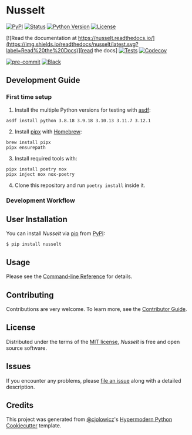 # Nusselt

[![PyPI](https://img.shields.io/pypi/v/nusselt.svg)][pypi_]
[![Status](https://img.shields.io/pypi/status/nusselt.svg)][status]
[![Python Version](https://img.shields.io/pypi/pyversions/nusselt)][python version]
[![License](https://img.shields.io/pypi/l/nusselt)][license]

[![Read the documentation at https://nusselt.readthedocs.io/](https://img.shields.io/readthedocs/nusselt/latest.svg?label=Read%20the%20Docs)][read the docs]
[![Tests](https://github.com/fabiofortkamp/nusselt/workflows/Tests/badge.svg)][tests]
[![Codecov](https://codecov.io/gh/fabiofortkamp/nusselt/branch/main/graph/badge.svg)][codecov]

[![pre-commit](https://img.shields.io/badge/pre--commit-enabled-brightgreen?logo=pre-commit&logoColor=white)][pre-commit]
[![Black](https://img.shields.io/badge/code%20style-black-000000.svg)][black]

[pypi_]: https://pypi.org/project/nusselt/
[status]: https://pypi.org/project/nusselt/
[python version]: https://pypi.org/project/nusselt
[read the docs]: https://nusselt.readthedocs.io/
[tests]: https://github.com/fabiofortkamp/nusselt/actions?workflow=Tests
[codecov]: https://app.codecov.io/gh/fabiofortkamp/nusselt
[pre-commit]: https://github.com/pre-commit/pre-commit
[black]: https://github.com/psf/black

## Development Guide

### First time setup

1. Install the multiple Python versions for testing with [asdf](https://asdf-vm.com):

```shell
asdf install python 3.8.18 3.9.18 3.10.13 3.11.7 3.12.1
```

2. Install [pipx](https://pipx.pypa.io/stable/) with [Homebrew](https://brew.sh):

```shell
brew install pipx
pipx ensurepath
```

3. Install required tools with:

```shell
pipx install poetry nox
pipx inject nox nox-poetry
```

4. Clone this repository and run `poetry install` inside it.

### Development Workflow

## User Installation

You can install _Nusselt_ via [pip] from [PyPI]:

```console
$ pip install nusselt
```

## Usage

Please see the [Command-line Reference] for details.

## Contributing

Contributions are very welcome.
To learn more, see the [Contributor Guide].

## License

Distributed under the terms of the [MIT license][license],
_Nusselt_ is free and open source software.

## Issues

If you encounter any problems,
please [file an issue] along with a detailed description.

## Credits

This project was generated from [@cjolowicz]'s [Hypermodern Python Cookiecutter] template.

[@cjolowicz]: https://github.com/cjolowicz
[pypi]: https://pypi.org/
[hypermodern python cookiecutter]: https://github.com/cjolowicz/cookiecutter-hypermodern-python
[file an issue]: https://github.com/fabiofortkamp/nusselt/issues
[pip]: https://pip.pypa.io/

<!-- github-only -->

[license]: https://github.com/fabiofortkamp/nusselt/blob/main/LICENSE
[contributor guide]: https://github.com/fabiofortkamp/nusselt/blob/main/CONTRIBUTING.md
[command-line reference]: https://nusselt.readthedocs.io/en/latest/usage.html
